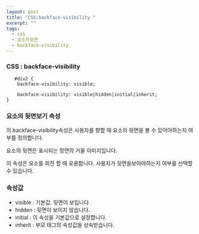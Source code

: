 ```yaml
---
layout: post
title: "CSS:backface-visibility "
excerpt: ""
tags: 
  - css
  - 요소의뒷면
  - backface-visibility
---
```



### CSS : backface-visibility
```
   #div2 {
    backface-visibility: visible;
    
    backface-visibility: visible|hidden|initial|inherit;
}

```
### 요소의 뒷면보기 속성

이 backface-visibility속성은 사용자를 향할 때 요소의 뒷면을 볼 수 있어야하는지 여부를 정의합니다.

요소의 뒷면은 표시되는 정면의 거울 이미지입니다.

이 속성은 요소를 회전 할 때 유용합니다. 사용자가 뒷면을보아야하는지 여부를 선택할 수 있습니다.

### 속성값

- visible : 기본값. 뒷면이 보입니다		
- hidden :  뒷면이 보이지 않습니다.
- initial : 이 속성을 기본값으로 설정합니다.
- inherit : 부모 태그의 속성값을 상속받습니다.
